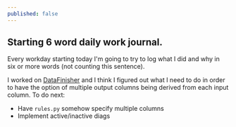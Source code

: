 ```yaml
---
published: false
---
```

## Starting 6 word daily work journal.	

Every workday starting today I'm going to try to log what I did and why in six or more words (not counting this sentence).

I worked on [DataFinisher](https://github.com/UTHSCSA-CIRD/datafinisher/tree/f_infocol) and I think I figured out what I need to do in order to have the option of multiple output columns being derived from each input column. To do next:

* Have `rules.py` somehow specify multiple columns
* Implement active/inactive diags
